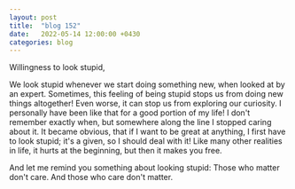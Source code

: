 ```yaml
---
layout: post
title:  "blog 152"
date:   2022-05-14 12:00:00 +0430
categories: blog
---
```


Willingness to look stupid,

We look stupid whenever we start doing something new, when looked at by an expert. Sometimes, this feeling of being stupid stops us from doing new things altogether! Even worse, it can stop us from exploring our curiosity. I personally have been like that for a good portion of my life! I don't remember exactly when, but somewhere along the line I stopped caring about it. It became obvious, that if I want to be great at anything, I first have to look stupid; it's a given, so I should deal with it! Like many other realities in life, it hurts at the beginning, but then it makes you free.

And let me remind you something about looking stupid: Those who matter don't care. And those who care don't matter.
